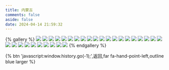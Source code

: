 ```yaml
---
title: 内蒙古
comments: false
aside: false
date: 2024-04-14 21:59:32
---
```


{% gallery %}
![](https://blogfiles.oss.fyz666.xyz/webp/6fca32ad-63ea-4034-8277-f236649c725f.webp)
![](https://blogfiles.oss.fyz666.xyz/jpeg/b205fbda-8bfb-4cf4-861c-0abb49fa2c19.jpeg)
![](https://blogfiles.oss.fyz666.xyz/webp/b377ba65-4c6e-4dee-84d5-1194b8034fea.webp)
![](https://blogfiles.oss.fyz666.xyz/webp/64270ce6-4fc8-4ea3-96cc-d75fac338af2.webp)
![](https://blogfiles.oss.fyz666.xyz/jpeg/00265b02-6b06-4a85-80e1-57852dd54aa1.jpeg)
![](https://blogfiles.oss.fyz666.xyz/webp/5cfe99ea-908a-493d-8dec-7be78f4b9700.webp)
![](https://blogfiles.oss.fyz666.xyz/webp/842bc5ee-4b31-41ce-80a7-7b42356bd909.webp)
![](https://blogfiles.oss.fyz666.xyz/jpeg/99d49713-292f-44b1-bdee-887ee080bbec.jpeg)
![](https://blogfiles.oss.fyz666.xyz/webp/37becffd-f74a-4886-9aa3-0208acbd6dd1.webp)
![](https://blogfiles.oss.fyz666.xyz/webp/0534355d-9036-4e5b-b91f-feb0ba2df3ac.webp)
![](https://blogfiles.oss.fyz666.xyz/webp/4908b56b-c247-4daf-933b-d810d1144b4b.webp)
![](https://blogfiles.oss.fyz666.xyz/webp/30babd65-1e51-4cc3-8b93-a382008c5c09.webp)
![](https://blogfiles.oss.fyz666.xyz/webp/5159aeec-6e76-4e69-b016-7a62a996208f.webp)
![](https://blogfiles.oss.fyz666.xyz/webp/637f5e51-911f-4b7a-a9b8-c15b02c6c04c.webp)
![](https://blogfiles.oss.fyz666.xyz/webp/4cdcd768-5baa-416e-9313-0f69e4818a36.webp)
![](https://blogfiles.oss.fyz666.xyz/jpeg/00ece066-c03d-4a19-8efb-f975821be3ac.jpeg)
![](https://blogfiles.oss.fyz666.xyz/png/f083b2af-d183-4b78-8a94-4c1484a42ce1.png)
![](https://blogfiles.oss.fyz666.xyz/webp/fe0cefd4-44d9-4a0e-a80e-edb434a75bac.webp)
![](https://blogfiles.oss.fyz666.xyz/webp/7b8a7dc0-97a6-4a6b-b58a-5da2dee190a6.webp)
![](https://blogfiles.oss.fyz666.xyz/jpeg/22494ced-8171-4289-a5dd-c2c6c97f2f40.jpeg)
![](https://blogfiles.oss.fyz666.xyz/webp/1ddc451e-8415-4960-878c-907576b49601.webp)
![](https://blogfiles.oss.fyz666.xyz/webp/a41620af-9362-4ced-a8f2-22ea00b81c55.webp)
![](https://blogfiles.oss.fyz666.xyz/jpeg/bb9c91c1-ad5f-4969-946c-818bce7c59e9.jpeg)
![](https://blogfiles.oss.fyz666.xyz/webp/2e9c6361-50dd-49c1-97da-25b1a0bf76c6.webp)
![](https://blogfiles.oss.fyz666.xyz/jpeg/907f9a0a-4f31-4f7c-a7fd-97bf823421cd.jpeg)
![](https://blogfiles.oss.fyz666.xyz/jpeg/f122d307-9169-49b0-8d69-af83fc39ea6a.jpeg)
![](https://blogfiles.oss.fyz666.xyz/webp/9d085787-6e90-4fdf-bea5-ba2f2e3acfa4.webp)
![](https://blogfiles.oss.fyz666.xyz/jpeg/ff95fd45-b609-452e-b059-b451c2687132.jpeg)
![](https://blogfiles.oss.fyz666.xyz/webp/7e2d347f-3194-4398-a694-091a40fcfb14.webp)
![](https://blogfiles.oss.fyz666.xyz/webp/f0324fdf-6d84-4c7e-9414-47dbfe08a29e.webp)
{% endgallery %}

{% btn 'javascript:window.history.go(-1);',返回,far fa-hand-point-left,outline blue larger %}

